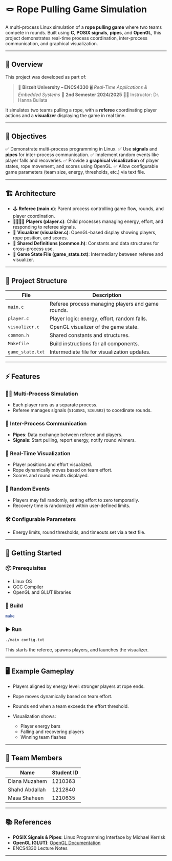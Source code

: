

# 🪢 Rope Pulling Game Simulation

A multi-process Linux simulation of a **rope pulling game** where two teams compete in rounds. Built using **C**, **POSIX signals**, **pipes**, and **OpenGL**, this project demonstrates real-time process coordination, inter-process communication, and graphical visualization.

---

## 📖 Overview

This project was developed as part of:

> 🏫 **Birzeit University – ENCS4330**
> 🖥 *Real-Time Applications & Embedded Systems*
> 📅 **2nd Semester 2024/2025**
> 👨‍🏫 Instructor: Dr. Hanna Bullata

It simulates two teams pulling a rope, with a **referee** coordinating player actions and a **visualizer** displaying the game in real time.

---

## 🎯 Objectives

✅ Demonstrate multi-process programming in Linux.
✅ Use **signals** and **pipes** for inter-process communication.
✅ Implement random events like player falls and recoveries.
✅ Provide a **graphical visualization** of player states, rope movement, and scores using OpenGL.
✅ Allow configurable game parameters (team size, energy, thresholds, etc.) via text file.

---

## 🏗 Architecture

* 🕹 **Referee (main.c)**: Parent process controlling game flow, rounds, and player coordination.
* 👨‍👩‍👦‍👦 **Players (player.c)**: Child processes managing energy, effort, and responding to referee signals.
* 🎨 **Visualizer (visualizer.c)**: OpenGL-based display showing players, rope position, and scores.
* 📁 **Shared Definitions (common.h)**: Constants and data structures for cross-process use.
* 📝 **Game State File (game\_state.txt)**: Intermediary between referee and visualizer.

---

## 📂 Project Structure

| File             | Description                                       |
| ---------------- | ------------------------------------------------- |
| `main.c`         | Referee process managing players and game rounds. |
| `player.c`       | Player logic: energy, effort, random falls.       |
| `visualizer.c`   | OpenGL visualizer of the game state.              |
| `common.h`       | Shared constants and structures.                  |
| `Makefile`       | Build instructions for all components.            |
| `game_state.txt` | Intermediate file for visualization updates.      |

---

## ⚡ Features

### 🏃‍♂️ Multi-Process Simulation

* Each player runs as a separate process.
* Referee manages signals (`SIGUSR1`, `SIGUSR2`) to coordinate rounds.

### 📡 Inter-Process Communication

* **Pipes**: Data exchange between referee and players.
* **Signals**: Start pulling, report energy, notify round winners.

### 🎨 Real-Time Visualization

* Player positions and effort visualized.
* Rope dynamically moves based on team effort.
* Scores and round results displayed.

### 🎲 Random Events

* Players may fall randomly, setting effort to zero temporarily.
* Recovery time is randomized within user-defined limits.

### 🛠 Configurable Parameters

* Energy limits, round thresholds, and timeouts set via a text file.

---

## 🚀 Getting Started

### 📦 Prerequisites

* Linux OS
* GCC Compiler
* OpenGL and GLUT libraries

### 🔨 Build

```bash
make
```

### ▶ Run

```bash
./main config.txt
```

This starts the referee, spawns players, and launches the visualizer.

---

## 🖥 Example Gameplay

* Players aligned by energy level: stronger players at rope ends.
* Rope moves dynamically based on team effort.
* Rounds end when a team exceeds the effort threshold.
* Visualization shows:

  * Player energy bars
  * Falling and recovering players
  * Winning team flashes

---

## 👥 Team Members

| Name           | Student ID |
| -------------- | ---------- |
| Diana Muzahem  | 1210363    |
| Shahd Abdallah | 1212840    |
| Masa Shaheen   | 1210635    |


---

## 📚 References

* **POSIX Signals & Pipes**: Linux Programming Interface by Michael Kerrisk
* **OpenGL (GLUT)**: [OpenGL Documentation](https://www.opengl.org/documentation/)
* ENCS4330 Lecture Notes

---


